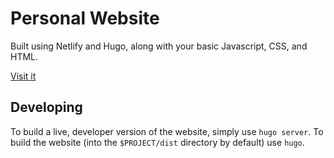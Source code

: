 # Personal Website

Built using Netlify and Hugo, along with your basic Javascript, CSS, and HTML.

[Visit it](https://saejinmh.com)

## Developing

To build a live, developer version of the website, simply use `hugo server`. To build the website (into the `$PROJECT/dist` directory by default) use `hugo`.
